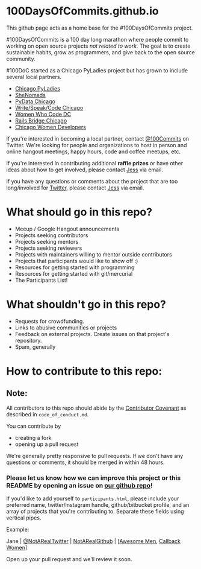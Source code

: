 # 100DaysOfCommits.github.io

This github page acts as a home base for the #100DaysOfCommits project.

\#100DaysOfCommits is a 100 day long marathon where people commit to working on open source projects *not related to work*. The goal is to
create sustainable habits, grow as programmers, and give back to the open source community.

\#100DoC started as a Chicago PyLadies project but has grown to include several local partners.

- [Chicago PyLadies](https://twitter.com/PyLadiesChicago)
- [SheNomads](http://www.shenomadsretreat.com/learn-to-code.html)
- [PyData Chicago](https://twitter.com/PyDataChi)
- [Write/Speak/Code Chicago](http://www.writespeakcode.com/?utm_campaign=100DaysofCommits)
- [Women Who Code DC](https://www.meetup.com/Women-Who-Code-DC/)
- [Rails Bridge Chicago](http://www.meetup.com/RailsBridgeChicago/)
- [Chicago Women Developers](http://www.meetup.com/WomanDevelopers/)

If you're interested in becoming a local partner, contact [@100Commits](https://twitter.com/100Commits) on Twitter. We're looking for people
and organizations to host in person and online hangout meetings, happy hours, code and coffee meetups, etc.

If you're interested in contributing additional **raffle prizes** or have other ideas about how to get involved,
please contact [Jess](100DaysOfCommits@gmail.com) via email.

If you have any questions or comments about the project that are too long/involved for [Twitter](https://twitter.com/100Commits), 
please contact [Jess](100DaysOfCommits@gmail.com) via email.

# What should go in this repo?

- Meeup / Google Hangout announcements
- Projects seeking contributors
- Projects seeking mentors
- Projects seeking reviewers
- Projects with maintainers willing to mentor outside contributors
- Projects that participants would like to show off :)
- Resources for getting started with programming
- Resources for getting started with git/mercurial
- The Participants List!

# What shouldn't go in this repo?

- Requests for crowdfunding.
- Links to abusive communities or projects
- Feedback on external projects. Create issues on that project's repository.
- Spam, generally

# How to contribute to this repo:

## Note:

All contributors to this repo should abide by the [Contributor Covenant](https://github.com/100DaysOfCommits/100DaysOfCommits.github.io/blob/master/code_of_conduct.md) as described in
`code_of_conduct.md`.

You can contribute by

- creating a fork
- opening up a pull request

We're generally pretty responsive to pull requests. If we don't have any questions or comments, it should be merged in within 48 hours.

### Please let us know how we can improve this project or this README by opening an issue on [our github repo](https://github.com/100DaysOfCommits/100DaysOfCommits.github.io)!

If you'd like to add yourself to `participants.html`, please include your preferred name, twitter/instagram handle, github/bitbucket profile,
and an array of projects that you're contributing to. Separate these fields using vertical pipes.

Example:

Jane | [@NotARealTwitter](https://twitter.com/NotARealTwitter) | [NotARealGithub](https://github.com/not_a_real_github) | \[[Awesome Men](https://github.com/alison985/awesome-men), [Callback Women](https://github.com/conference-opportunities/conference-opportunities)\]

Open up your pull request and we'll review it soon.
